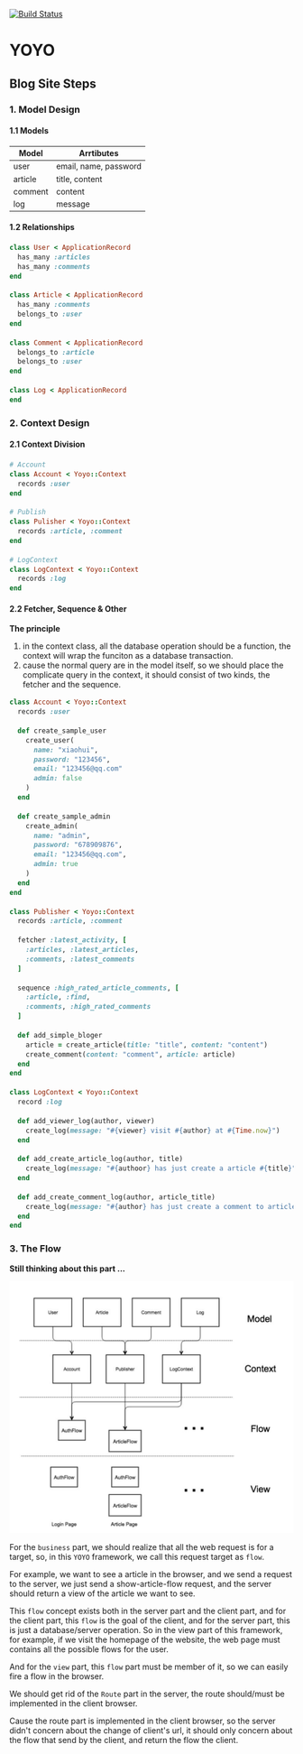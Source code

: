 [![Build Status](https://travis-ci.org/h1u2i3/yoyo.svg?branch=master)](https://travis-ci.org/h1u2i3/yoyo)

# YOYO

## Blog Site Steps

### 1. Model Design

#### 1.1 Models

|Model  |            Arrtibutes                |
|-------|--------------------------------------|
|user   | email, name, password                |
|article| title, content                       |
|comment| content                              |
|log    | message                              |

#### 1.2 Relationships

```ruby
class User < ApplicationRecord
  has_many :articles
  has_many :comments
end

class Article < ApplicationRecord
  has_many :comments
  belongs_to :user
end

class Comment < ApplicationRecord
  belongs_to :article
  belongs_to :user
end

class Log < ApplicationRecord
end
```

### 2. Context Design

#### 2.1 Context Division

```ruby
# Account
class Account < Yoyo::Context
  records :user
end

# Publish
class Pulisher < Yoyo::Context
  records :article, :comment
end

# LogContext
class LogContext < Yoyo::Context
  records :log
end
```

#### 2.2 Fetcher, Sequence & Other

**The principle**

1. in the context class, all the database operation should be a function, the context will wrap the funciton as a database transaction.
2. cause the normal query are in the model itself, so we should place the complicate query in the context, it should consist of two kinds, the fetcher and the sequence.

```ruby
class Account < Yoyo::Context
  records :user

  def create_sample_user
    create_user(
      name: "xiaohui",
      password: "123456",
      email: "123456@qq.com"
      admin: false
    )
  end

  def create_sample_admin
    create_admin(
      name: "admin",
      password: "678909876",
      email: "123456@qq.com",
      admin: true
    )
  end
end

class Publisher < Yoyo::Context
  records :article, :comment

  fetcher :latest_activity, [
    :articles, :latest_articles,
    :comments, :latest_comments
  ]

  sequence :high_rated_article_comments, [
    :article, :find,
    :comments, :high_rated_comments
  ]

  def add_simple_bloger
    article = create_article(title: "title", content: "content")
    create_comment(content: "comment", article: article)
  end
end

class LogContext < Yoyo::Context
  record :log

  def add_viewer_log(author, viewer)
    create_log(message: "#{viewer} visit #{author} at #{Time.now}")
  end

  def add_create_article_log(author, title)
    create_log(message: "#{authoor} has just create a article #{title}")
  end

  def add_create_comment_log(author, article_title)
    create_log(message: "#{author} has just create a comment to article #{article_title}")
  end
end
```

### 3. The Flow

**Still thinking about this part ...**

![Concept](concept.png)

For the `business` part, we should realize that all the web request is for a target,
so, in this `YOYO` framework, we call this request target as `flow`.

For example, we want to see a article in the browser,
and we send a request to the server, we just send a show-article-flow request,
and the server should return a view of the article we want to see.

This `flow` concept exists both in the server part and the client part, and for the client part,
this `flow` is the goal of the client, and for the server part, this is just a database/server
operation. So in the view part of this framework, for example, if we visit the homepage of the
website, the web page must contains all the possible flows for the user.

And for the `view` part, this `flow` part must be member of it,
so we can easily fire a flow in the browser.

We should get rid of the `Route` part in the server, the route should/must be
implemented in the client browser.

Cause the route part is implemented in the client browser, so the server didn't concern about
the change of client's url, it should only concern about the flow that send by the client,
and return the flow the client.
